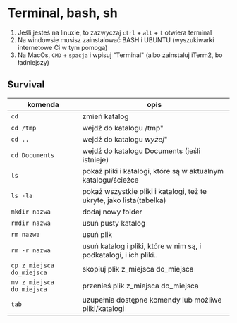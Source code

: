 Terminal, bash, sh
==================

1. Jeśli jesteś na linuxie, to zazwyczaj `ctrl` + `alt` + `t` otwiera terminal
2. Na windowsie musisz zainstalować BASH i UBUNTU (wyszukiwarki internetowe Ci w tym pomogą)
3. Na MacOs, `CMD` + `spacja` i wpisuj "Terminal" (albo zainstaluj iTerm2, bo ładniejszy)

## Survival

|komenda|opis|
|---|---|
|`cd`|zmień katalog|
|`cd /tmp`|wejdź do katalogu /tmp"
|`cd ..`|wejdź do katalogu _wyżej_"
|`cd Documents`|wejdź do katalogu Documents (jeśli istnieje)|
|`ls`|pokaż pliki i katalogi, które są w aktualnym katalogu/ścieżce|
|`ls -la`| pokaż wszystkie pliki i katalogi, też te ukryte, jako lista(tabelka)|
|`mkdir nazwa`|dodaj nowy folder|
|`rmdir nazwa`|usuń pusty katalog|
|`rm nazwa`|usuń plik|
|`rm -r nazwa`|usuń katalog i pliki, które w nim są, i podkatalogi, i ich pliki..|
|`cp z_miejsca do_miejsca`|skopiuj plik z_miejsca do_miejsca|
|`mv z_miejsca do_miejsca`|przenieś plik z_miejsca do_miejsca|
|`tab`|uzupełnia dostępne komendy lub możliwe pliki/katalogi|